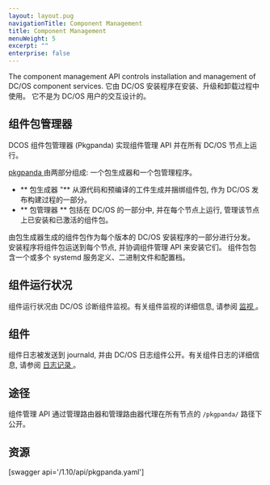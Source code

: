 ```yaml
---
layout: layout.pug
navigationTitle: Component Management
title: Component Management
menuWeight: 5
excerpt: ""
enterprise: false
---
```

The component management API controls installation and management of DC/OS component services. 它由 DC/OS 安装程序在安装、升级和卸载过程中使用。 它不是为 DC/OS 用户的交互设计的。

## 组件包管理器

DCOS 组件包管理器 (Pkgpanda) 实现组件管理 API 并在所有 DC/OS 节点上运行。

[ pkgpanda ](https://github.com/dcos/dcos/tree/master/pkgpanda) 由两部分组成: 一个包生成器和一个包管理程序。

- ** 包生成器 "** 从源代码和预编译的工件生成并捆绑组件包, 作为 DC/OS 发布构建过程的一部分。
- ** 包管理器 ** 包括在 DC/OS 的一部分中, 并在每个节点上运行, 管理该节点上已安装和已激活的组件包。

由包生成器生成的组件包作为每个版本的 DC/OS 安装程序的一部分进行分发。 安装程序将组件包运送到每个节点, 并协调组件管理 API 来安装它们。 组件包包含一个或多个 systemd 服务定义、二进制文件和配置档。

## 组件运行状况

组件运行状况由 DC/OS 诊断组件监视。有关组件监视的详细信息, 请参阅 [ 监视 ](/1.10/monitoring/)。

## 组件

组件日志被发送到 journald, 并由 DC/OS 日志组件公开。有关组件日志的详细信息, 请参阅 [ 日志记录 ](/1.10/monitoring/logging/)。

## 途径

组件管理 API 通过管理路由器和管理路由器代理在所有节点的 `/pkgpanda/` 路径下公开。

## 资源

[swagger api='/1.10/api/pkgpanda.yaml']